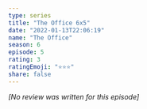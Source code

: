 ```yaml
---
type: series
title: "The Office 6x5"
date: "2022-01-13T22:06:19"
name: "The Office"
season: 6
episode: 5
rating: 3
ratingEmoji: "⭐️⭐️⭐️"
share: false
---
```


_[No review was written for this episode]_
